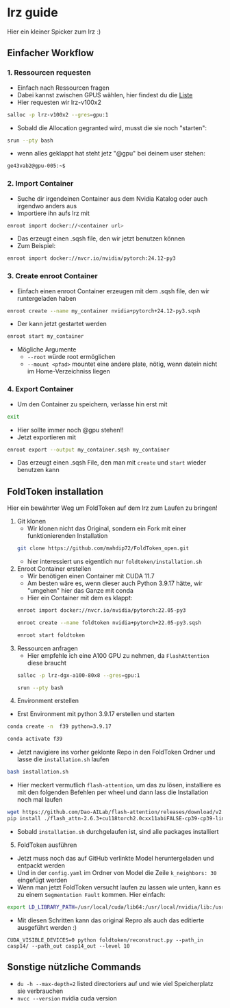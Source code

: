 # lrz guide
Hier ein kleiner Spicker zum lrz :)

## Einfacher Workflow 
### 1. Ressourcen requesten
- Einfach nach Ressourcen fragen
- Dabei kannst zwischen GPUS wählen, hier findest du die [Liste](https://doku.lrz.de/1-general-description-and-resources-10746641.html)
- Hier requesten wir lrz-v100x2
```bash
salloc -p lrz-v100x2 --gres=gpu:1
```
- Sobald die Allocation gegranted wird, musst die sie noch "starten":
```bash
srun --pty bash
```
- wenn alles geklappt hat steht jetz "@gpu" bei deinem user stehen:
```bash
ge43vab2@gpu-005:~$
```

### 2. Import Container
- Suche dir irgendeinen Container aus dem Nvidia Katalog oder auch irgendwo anders aus
- Importiere ihn aufs lrz mit
```bash
enroot import docker://<container url>
```
- Das erzeugt einen .sqsh file, den wir jetzt benutzen können
-  Zum Beispiel:
```bash
enroot import docker://nvcr.io/nvidia/pytorch:24.12-py3
```
 
### 3. Create enroot Container

- Einfach einen enroot Container erzeugen mit dem .sqsh file, den wir runtergeladen haben
```bash
enroot create --name my_container nvidia+pytorch+24.12-py3.sqsh
```
- Der kann jetzt gestartet werden
```bash
enroot start my_container
```
- Mögliche Argumente
    - `--root` würde root ermöglichen
    - `--mount <pfad>` mountet eine andere plate, nötig, wenn datein nicht im Home-Verzeichniss liegen

### 4. Export Container
- Um den Container zu speichern, verlasse hin erst mit
```bash
exit
```
- Hier sollte immer noch @gpu stehen!!
- Jetzt exportieren mit
```bash
enroot export --output my_container.sqsh my_container
```
- Das erzeugt einen .sqsh File, den man mit `create` und `start` wieder benutzen kann 

## FoldToken installation
Hier ein bewährter Weg um FoldToken auf dem lrz zum Laufen zu bringen!
1. Git klonen
   -  Wir klonen nicht das Original, sondern ein Fork mit einer funktionierenden Installation
   ```bash
   git clone https://github.com/mahdip72/FoldToken_open.git 
    ```
   - hier interessiert uns eigentlich nur `foldtoken/installation.sh`
2. Enroot Container erstellen
   - Wir benötigen einen Container mit CUDA 11.7
   - Am besten wäre es, wenn dieser auch Python 3.9.17 hätte, wir "umgehen" hier das Ganze mit conda
   - Hier ein Container mit dem es klappt:
   ```bash
   enroot import docker://nvcr.io/nvidia/pytorch:22.05-py3
   ```
   ```bash
   enroot create --name foldtoken nvidia+pytorch+22.05-py3.sqsh
   ```
   ```bash
   enroot start foldtoken
   ```
3. Ressourcen anfragen
   - Hier empfehle ich eine A100 GPU zu nehmen, da `FlashAttention` diese braucht
   ```bash
   salloc -p lrz-dgx-a100-80x8 --gres=gpu:1
   ```
   ```bash
   srun --pty bash
   ```
4. Environment erstellen
  - Erst Environment mit python 3.9.17 erstellen und starten
  ```bash
  conda create -n  f39 python=3.9.17
  ```
  ```bash
  conda activate f39
  ```
  - Jetzt navigiere ins vorher geklonte Repo in den FoldToken Ordner und lasse die `installation.sh` laufen
  ```bash
  bash installation.sh
  ```
  - Hier meckert vermutlich `flash-attention`, um das zu lösen, installiere es mit den folgenden Befehlen per wheel und dann lass die Installation noch mal laufen
  ```bash
  wget https://github.com/Dao-AILab/flash-attention/releases/download/v2.6.3/flash_attn-2.6.3+cu118torch2.0cxx11abiFALSE-cp39-cp39-linux_x86_64.whl
  pip install ./flash_attn-2.6.3+cu118torch2.0cxx11abiFALSE-cp39-cp39-linux_x86_64.whl --no-build-isolation
  ```
  - Sobald `installation.sh` durchgelaufen ist, sind alle packages installiert

5. FoldToken ausführen
  - Jetzt muss noch das auf GitHub verlinkte Model heruntergeladen und entpackt werden
  - Und in der `config.yaml` im Ordner von Model die Zeile `k_neighbors: 30` eingefügt werden 
  - Wenn man jetzt FoldToken versucht laufen zu lassen wie unten, kann es zu einem `Segmentation Fault` kommen. Hier einfach:
  ```bash
  export LD_LIBRARY_PATH=/usr/local/cuda/lib64:/usr/local/nvidia/lib:/usr/local/nvidia/lib64
  ```
  - Mit diesen Schritten kann das original Repro als auch das editierte ausgeführt werden :) 
  ```
CUDA_VISIBLE_DEVICES=0 python foldtoken/reconstruct.py --path_in casp14/ --path_out casp14_out --level 10
  ```

## Sonstige nützliche Commands

- `du -h --max-depth=2` listed directoriers auf und wie viel Speicherplatz sie verbrauchen
- `nvcc --version` nvidia cuda version


